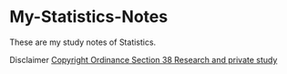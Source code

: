 # My-Statistics-Notes

These are my study notes of Statistics.

Disclaimer
[Copyright Ordinance Section 38 Research and private study](https://www.hklii.org/eng/hk/legis/ord/528/s38.html)

